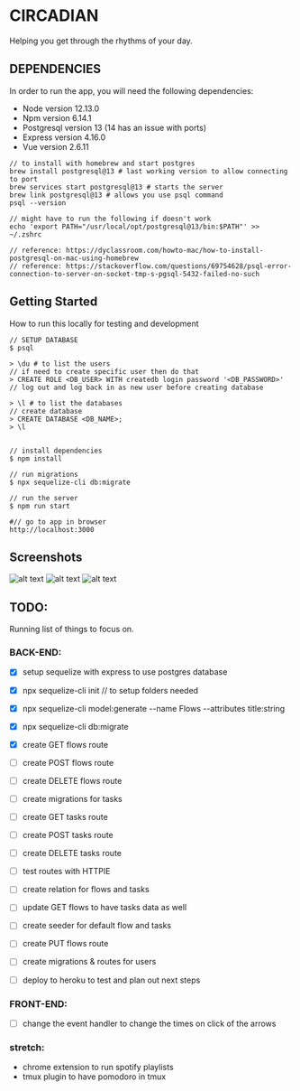 # CIRCADIAN

Helping you get through the rhythms of your day.

## DEPENDENCIES

In order to run the app,
you will need the following dependencies:

* Node version 12.13.0
* Npm version 6.14.1
* Postgresql version 13 (14 has an issue with ports)
* Express version 4.16.0
* Vue version 2.6.11

```
// to install with homebrew and start postgres
brew install postgresql@13 # last working version to allow connecting to port
brew services start postgresql@13 # starts the server
brew link postgresql@13 # allows you use psql command
psql --version

// might have to run the following if doesn't work
echo 'export PATH="/usr/local/opt/postgresql@13/bin:$PATH"' >> ~/.zshrc

// reference: https://dyclassroom.com/howto-mac/how-to-install-postgresql-on-mac-using-homebrew
// reference: https://stackoverflow.com/questions/69754628/psql-error-connection-to-server-on-socket-tmp-s-pgsql-5432-failed-no-such
```


## Getting Started

How to run this locally for testing and development

```
// SETUP DATABASE
$ psql

> \du # to list the users
// if need to create specific user then do that
> CREATE ROLE <DB_USER> WITH createdb login password '<DB_PASSWORD>'
// log out and log back in as new user before creating database

> \l # to list the databases
// create database
> CREATE DATABASE <DB_NAME>;
> \l


// install dependencies
$ npm install

// run migrations
$ npx sequelize-cli db:migrate

// run the server
$ npm run start

#// go to app in browser
http://localhost:3000
```


## Screenshots

![alt text](public/images/screenshots/circadian-timer.png "Timer")
![alt text](public/images/screenshots/circadian-settings-top.png "Settings Top")
![alt text](public/images/screenshots/circadian-settings-bottom.png "Settings Bottom")


## TODO:

Running list of things to focus on.

### BACK-END:

* [x] setup sequelize with express to use postgres database
* [x] npx sequelize-cli init // to setup folders needed
* [x] npx sequelize-cli model:generate --name Flows --attributes title:string
* [x] npx sequelize-cli db:migrate

* [x] create GET flows route
* [ ] create POST flows route
* [ ] create DELETE flows route
* [ ] create migrations for tasks
* [ ] create GET tasks route
* [ ] create POST tasks route
* [ ] create DELETE tasks route
* [ ] test routes with HTTPIE

* [ ] create relation for flows and tasks
* [ ] update GET flows to have tasks data as well
* [ ] create seeder for default flow and tasks
* [ ] create PUT flows route

* [ ] create migrations & routes for users
* [ ] deploy to heroku to test and plan out next steps

### FRONT-END:

* [ ] change the event handler to change the times on click of the arrows

### stretch:

* chrome extension to run spotify playlists
* tmux plugin to have pomodoro in tmux


